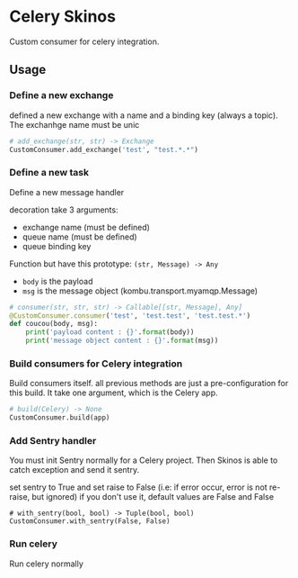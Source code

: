 # Celery Skinos

Custom consumer for celery integration.

## Usage

### Define a new exchange

defined a new exchange with a name and a binding key (always a topic).
The exchanhge name must be unic

```PYTHON
# add_exchange(str, str) -> Exchange
CustomConsumer.add_exchange('test', "test.*.*")
```


### Define a new task

Define a new message handler 

decoration take 3 arguments:

- exchange name (must be defined)
- queue name (must be defined)
- queue binding key


Function but have this prototype: `(str, Message) -> Any`
- `body` is the payload 
- `msg` is the message object (kombu.transport.myamqp.Message)


```PYTHON
# consumer(str, str, str) -> Callable[[str, Message], Any]
@CustomConsumer.consumer('test', 'test.test', 'test.test.*')
def coucou(body, msg):
    print('payload content : {}'.format(body))
    print('message object content : {}'.format(msg))
```

### Build consumers for Celery integration

Build consumers itself. all previous methods are just a pre-configuration for this build.
It take one argument, which is the Celery app.
```PYTHON
# build(Celery) -> None
CustomConsumer.build(app)
```

### Add Sentry handler

You must init Sentry normally for a Celery project.
Then Skinos is able to catch exception and send it sentry.

set sentry to True and set raise to False (i.e: if error occur, error is not re-raise, but ignored)
if you don't use it, default values are False and False

```
# with_sentry(bool, bool) -> Tuple(bool, bool)
CustomConsumer.with_sentry(False, False)
```

### Run celery

Run celery normally



